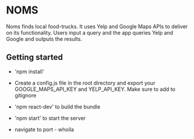 # NOMS

Noms finds local food-trucks. It uses Yelp and Google Maps APIs to deliver on its functionality. Users input a query and the app queries Yelp and Google and outputs the results.

## Getting started

- 'npm install'

- Create a config.js file in the root directory and export your GOOGLE_MAPS_API_KEY and YELP_API_KEY. Make sure to add to gitignore

- 'npm react-dev' to build the bundle

- 'npm start' to start the server

- navigate to port - whoila